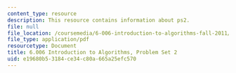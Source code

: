 ```yaml
---
content_type: resource
description: This resource contains information about ps2.
file: null
file_location: /coursemedia/6-006-introduction-to-algorithms-fall-2011/e19680b53184ce34c80a665a25efc570_MIT6_006F11_ps2.pdf
file_type: application/pdf
resourcetype: Document
title: 6.006 Introduction to Algorithms, Problem Set 2
uid: e19680b5-3184-ce34-c80a-665a25efc570
---
```

